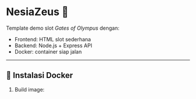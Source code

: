 # NesiaZeus 🎰

Template demo slot *Gates of Olympus* dengan:
- Frontend: HTML slot sederhana
- Backend: Node.js + Express API
- Docker: container siap jalan

---

## 🚀 Instalasi Docker

1. Build image:
